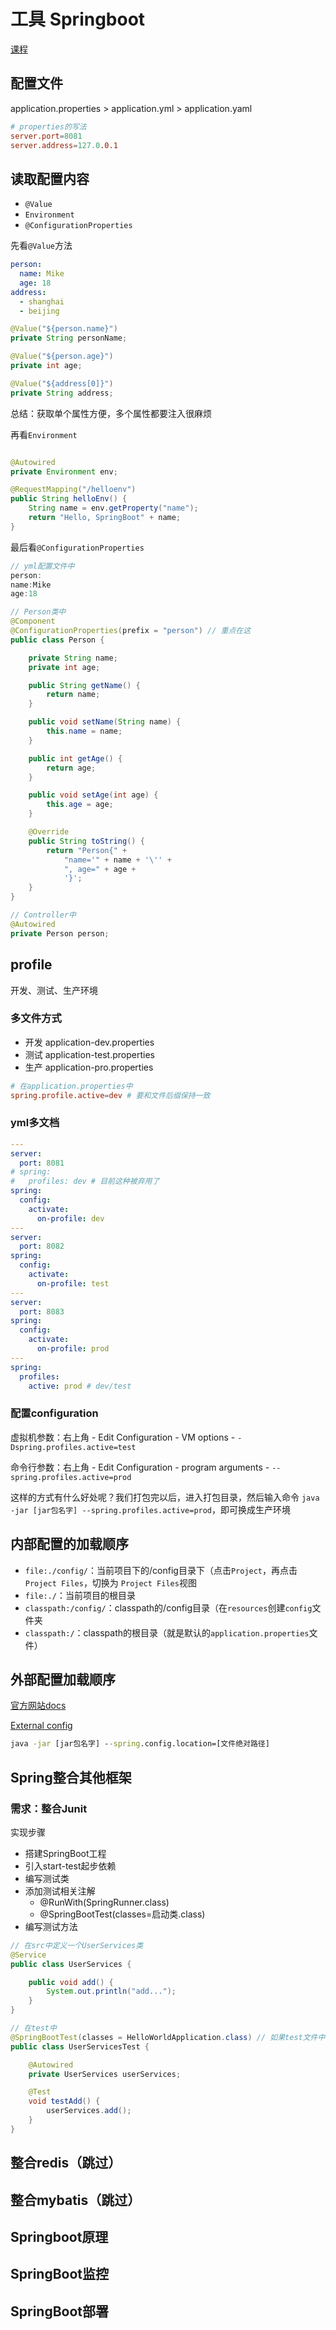 # 工具 Springboot

[课程](https://www.bilibili.com/video/BV1Lq4y1J77x)

## 配置文件

application.properties > application.yml > application.yaml

```conf
# properties的写法
server.port=8081
server.address=127.0.0.1 
```

## 读取配置内容

- `@Value`
- `Environment`
- `@ConfigurationProperties`

先看`@Value`方法

```yml
person:
  name: Mike
  age: 18
address:
  - shanghai
  - beijing
```

```java
@Value("${person.name}")
private String personName;

@Value("${person.age}")
private int age;

@Value("${address[0]}")
private String address;

```

总结：获取单个属性方便，多个属性都要注入很麻烦

再看`Environment`

```java

@Autowired
private Environment env;

@RequestMapping("/helloenv")
public String helloEnv() {
    String name = env.getProperty("name");
    return "Hello, SpringBoot" + name;
}
```

最后看`@ConfigurationProperties`

```java
// yml配置文件中
person:
name:Mike
age:18

// Person类中
@Component
@ConfigurationProperties(prefix = "person") // 重点在这
public class Person {

    private String name;
    private int age;

    public String getName() {
        return name;
    }

    public void setName(String name) {
        this.name = name;
    }

    public int getAge() {
        return age;
    }

    public void setAge(int age) {
        this.age = age;
    }

    @Override
    public String toString() {
        return "Person{" +
            "name='" + name + '\'' +
            ", age=" + age +
            '}';
    }
}

// Controller中
@Autowired
private Person person;
```

## profile

开发、测试、生产环境

### 多文件方式

- 开发 application-dev.properties
- 测试 application-test.properties
- 生产 application-pro.properties

```conf
# 在application.properties中
spring.profile.active=dev # 要和文件后缀保持一致
```

### yml多文档

```yml
---
server:
  port: 8081
# spring:
#   profiles: dev # 目前这种被弃用了
spring:
  config:
    activate:
      on-profile: dev
---
server:
  port: 8082
spring:
  config:
    activate:
      on-profile: test
---
server:
  port: 8083
spring:
  config:
    activate:
      on-profile: prod
---
spring:
  profiles:
    active: prod # dev/test
```

### 配置configuration

虚拟机参数：右上角 - Edit Configuration - VM options - `-Dspring.profiles.active=test`

命令行参数：右上角 - Edit Configuration - program arguments - `--spring.profiles.active=prod`

这样的方式有什么好处呢？我们打包完以后，进入打包目录，然后输入命令
`java -jar [jar包名字] --spring.profiles.active=prod`，即可换成生产环境

## 内部配置的加载顺序

- `file:./config/`：当前项目下的/config目录下（点击`Project`，再点击`Project Files`，切换为
  `Project Files`视图
- `file:./`：当前项目的根目录
- `classpath:/config/`：classpath的/config目录（在`resources`创建`config`文件夹
- `classpath:/`：classpath的根目录（就是默认的`application.properties`文件）

## 外部配置加载顺序

[官方网站docs](https://docs.spring.io/spring-boot/docs/current/reference/html/)

[External config](https://docs.spring.io/spring-boot/docs/current/reference/html/features.html#features.external-config)

```cmd
java -jar [jar包名字] --spring.config.location=[文件绝对路径]

```

## Spring整合其他框架

### 需求：整合Junit

实现步骤

- 搭建SpringBoot工程
- 引入start-test起步依赖
- 编写测试类
- 添加测试相关注解
    - @RunWith(SpringRunner.class)
    - @SpringBootTest(classes=启动类.class)
- 编写测试方法

```java
// 在src中定义一个UserServices类
@Service
public class UserServices {

    public void add() {
        System.out.println("add...");
    }
}

// 在test中
@SpringBootTest(classes = HelloWorldApplication.class) // 如果test文件中子文件和src相同，则只需要写@SpringBootTest
public class UserServicesTest {

    @Autowired
    private UserServices userServices;

    @Test
    void testAdd() {
        userServices.add();
    }
}

```

## 整合redis（跳过）

## 整合mybatis（跳过）

## Springboot原理

## SpringBoot监控

## SpringBoot部署
